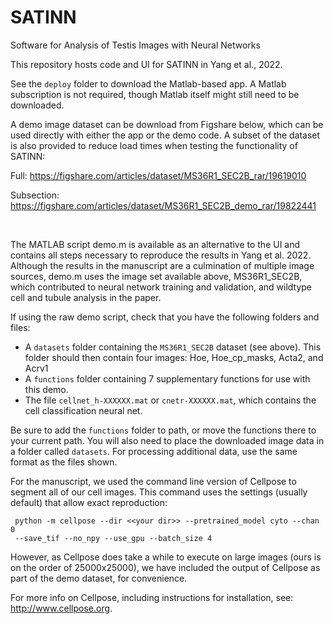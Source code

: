 # SATINN
Software for Analysis of Testis Images with Neural Networks

This repository hosts code and UI for SATINN in Yang et al., 2022.

See the `deploy` folder to download the Matlab-based app. A Matlab subscription is not required, though Matlab itself might still need to be downloaded.

A demo image dataset can be download from Figshare below, which can be used directly with either the app or the demo code. A subset of the dataset is also provided to reduce load times when testing the functionality of SATINN:

Full: https://figshare.com/articles/dataset/MS36R1_SEC2B_rar/19619010

Subsection: https://figshare.com/articles/dataset/MS36R1_SEC2B_demo_rar/19822441

&nbsp;

The MATLAB script demo.m is available as an alternative to the UI and contains all steps necessary to reproduce the results in Yang et al. 2022. Although the results in the manuscript are a culmination of multiple image sources, demo.m uses the image set available above, MS36R1_SEC2B, which contributed to neural network training and validation, and wildtype cell and tubule analysis in the paper.

If using the raw demo script, check that you have the following folders and files:
 * A `datasets` folder containing the `MS36R1_SEC2B` dataset (see above). This folder should then contain four images: Hoe, Hoe_cp_masks, Acta2, and Acrv1
 * A `functions` folder containing 7 supplementary functions for use with this demo.
 * The file `cellnet_h-XXXXXX.mat` or `cnetr-XXXXXX.mat`, which contains the cell classification neural net.
 
 Be sure to add the `functions` folder to path, or move the functions there to your current path. You will also need to place the downloaded image data in a folder called `datasets`. For processing additional data, use the same format as the files shown.

 For the manuscript, we used the command line version of Cellpose to segment all of our cell images. This command uses the settings (usually default) that allow exact reproduction:

     python -m cellpose --dir <<your dir>> --pretrained_model cyto --chan 0
     --save_tif --no_npy --use_gpu --batch_size 4

 However, as Cellpose does take a while to execute on large images (ours is on the order of 25000x25000), we have included the output of Cellpose as part of the demo dataset, for convenience.
  
 For more info on Cellpose, including instructions for installation, see: http://www.cellpose.org.
